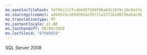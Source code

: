 ```yaml
---
ms.openlocfilehash: fdf0dc2c2fcd6645f569f8ba6d126f8c10c0a1fe
ms.sourcegitcommit: ad4d92dce894592a259721a1571b1d8736abacdb
ms.translationtype: MT
ms.contentlocale: pt-BR
ms.lasthandoff: 08/04/2020
ms.locfileid: "87569859"
---
```

 SQL Server 2008 